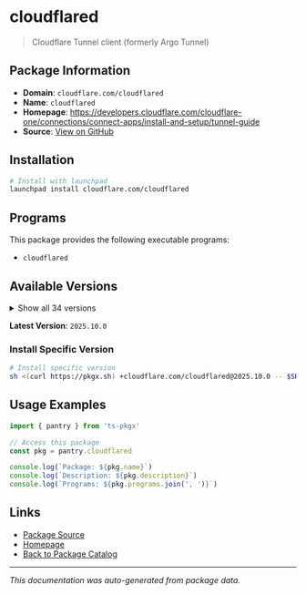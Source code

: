 # cloudflared

> Cloudflare Tunnel client (formerly Argo Tunnel)

## Package Information

- **Domain**: `cloudflare.com/cloudflared`
- **Name**: `cloudflared`
- **Homepage**: https://developers.cloudflare.com/cloudflare-one/connections/connect-apps/install-and-setup/tunnel-guide
- **Source**: [View on GitHub](https://github.com/pkgxdev/pantry/tree/main/projects/cloudflare.com/cloudflared/package.yml)

## Installation

```bash
# Install with launchpad
launchpad install cloudflare.com/cloudflared
```

## Programs

This package provides the following executable programs:

- `cloudflared`

## Available Versions

<details>
<summary>Show all 34 versions</summary>

- `2025.10.0`, `2025.9.1`, `2025.9.0`, `2025.8.1`, `2025.8.0`
- `2025.7.0`, `2025.6.1`, `2025.6.0`, `2025.5.0`, `2025.4.2`
- `2025.4.0`, `2025.2.1`, `2025.2.0`, `2025.1.1`, `2025.1.0`
- `2024.12.2`, `2024.12.1`, `2024.12.0`, `2024.11.1`, `2024.11.0`
- `2024.10.1`, `2024.10.0`, `2024.9.1`, `2024.9.0`, `2024.8.3`
- `2024.8.2`, `2024.7.3`, `2024.6.1`, `2024.6.0`, `2024.5.0`
- `2024.4.1`, `2024.4.0`, `2024.3.0`, `2024.2.1`

</details>

**Latest Version**: `2025.10.0`

### Install Specific Version

```bash
# Install specific version
sh <(curl https://pkgx.sh) +cloudflare.com/cloudflared@2025.10.0 -- $SHELL -i
```

## Usage Examples

```typescript
import { pantry } from 'ts-pkgx'

// Access this package
const pkg = pantry.cloudflared

console.log(`Package: ${pkg.name}`)
console.log(`Description: ${pkg.description}`)
console.log(`Programs: ${pkg.programs.join(', ')}`)
```

## Links

- [Package Source](https://github.com/pkgxdev/pantry/tree/main/projects/cloudflare.com/cloudflared/package.yml)
- [Homepage](https://developers.cloudflare.com/cloudflare-one/connections/connect-apps/install-and-setup/tunnel-guide)
- [Back to Package Catalog](../../../package-catalog.md)

---

*This documentation was auto-generated from package data.*
